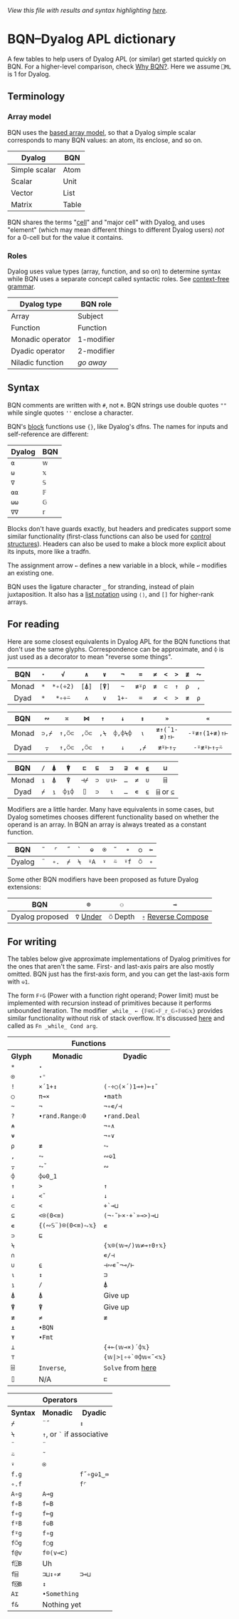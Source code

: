 *View this file with results and syntax highlighting [here](https://mlochbaum.github.io/BQN/doc/fromDyalog.html).*

# BQN–Dyalog APL dictionary

A few tables to help users of Dyalog APL (or similar) get started quickly on BQN. For a higher-level comparison, check [Why BQN?](../commentary/why.md#versus-apl-and-j). Here we assume `⎕ML` is 1 for Dyalog.

## Terminology

### Array model

BQN uses the [based array model](based.md), so that a Dyalog simple scalar corresponds to many BQN values: an atom, its enclose, and so on.

| Dyalog        | BQN   |
|---------------|-------|
| Simple scalar | Atom  |
| Scalar        | Unit  |
| Vector        | List  |
| Matrix        | Table |

BQN shares the terms "[cell](array.md#cells)" and "major cell" with Dyalog, and uses "element" (which may mean different things to different Dyalog users) *not* for a 0-cell but for the value it contains.

### Roles

Dyalog uses value types (array, function, and so on) to determine syntax while BQN uses a separate concept called syntactic roles. See [context-free grammar](context.md).

| Dyalog type      | BQN role   |
|------------------|------------|
| Array            | Subject    |
| Function         | Function   |
| Monadic operator | 1-modifier |
| Dyadic operator  | 2-modifier |
| Niladic function | *go away*  |

## Syntax

BQN comments are written with `#`, not `⍝`. BQN strings use double quotes `""` while single quotes `''` enclose a character.

BQN's [block](block.md) functions use `{}`, like Dyalog's dfns. The names for inputs and self-reference are different:

| Dyalog | BQN |
|--------|-----|
| `⍺`    | `𝕨` |
| `⍵`    | `𝕩` |
| `∇`    | `𝕊` |
| `⍺⍺`   | `𝔽` |
| `⍵⍵`   | `𝔾` |
| `∇∇`   | `𝕣` |

Blocks don't have guards exactly, but headers and predicates support some similar functionality (first-class functions can also be used for [control structures](control.md)). Headers can also be used to make a block more explicit about its inputs, more like a tradfn.

The assignment arrow `←` defines a new variable in a block, while `↩` modifies an existing one.

BQN uses the ligature character `‿` for stranding, instead of plain juxtaposition. It also has a [list notation](arrayrepr.md#brackets) using `⟨⟩`, and `[]` for higher-rank arrays.

## For reading

Here are some closest equivalents in Dyalog APL for the BQN functions that don't use the same glyphs. Correspondence can be approximate, and `⌽` is just used as a decorator to mean "reverse some things".

| BQN   | `⋆` | `√`      | `∧`   | `∨`   | `¬`   | `=`   | `≠` | `<` | `>` | `≢` | `⥊` |
|:-----:|:---:|:--------:|:-----:|:-----:|:-----:|:-----:|:---:|:---:|:---:|:---:|:---:|
| Monad | `*` | `*∘(÷2)` | `[⍋]` | `[⍒]` | `~`   | `≢⍤⍴` | `≢` | `⊂` | `↑` | `⍴` | `,` |
| Dyad  | `*` | `*∘÷⍨`   | `∧`   | `∨`   | `1+-` | `=`   | `≠` | `<` | `>` | `≢` | `⍴` |

| BQN   | `∾`   | `≍`    | `⋈`   | `↑`  | `↓`     | `↕`  | `»`          | `«`           |
|:-----:|:-----:|:------:|:-----:|:----:|:-------:|:----:|:------------:|:-------------:|
| Monad | `⊃,⌿` | `↑,⍥⊂` | `,⍥⊂` | `,⍀` | `⌽,⌽⍀⌽` | `⍳`  | `≢↑(¯1-≢)↑⊢` | `-⍤≢↑(1+≢)↑⊢` |
| Dyad  | `⍪`   | `↑,⍥⊂` | `,⍥⊂` | `↑`  | `↓`     | `,⌿` | `≢⍤⊢↑⍪`      | `-⍤≢⍤⊢↑⍪⍨`    |

| BQN   | `/` | `⍋` | `⍒`   | `⊏`  | `⊑` | `⊐`   | `⊒` | `∊` | `⍷` | `⊔`        |
|:-----:|:---:|:---:|:-----:|:----:|:---:|:-----:|:---:|:---:|:---:|:----------:|
| Monad | `⍸` | `⍋` | `⍒`   | `⊣⌿` | `⊃` | `∪⍳⊢` | `…` | `≠` | `∪` | `⌸`        |
| Dyad  | `⌿` | `⍸` | `⌽⍸⌽` | `⌷`  | `⊃` | `⍳`   | `…` | `∊` | `⍷` | `⌸` or `⊆` |

Modifiers are a little harder. Many have equivalents in some cases, but Dyalog sometimes chooses different functionality based on whether the operand is an array. In BQN an array is always treated as a constant function.

| BQN    | `¨` | `⌜`  | `˝` | `` ` `` | `⎉`  | `⍟` | `˜` | `∘`  | `○` | `⟜` |
|:------:|:---:|:----:|:---:|:-------:|:----:|:---:|:---:|:----:|:---:|:---:|
| Dyalog | `¨` | `∘.` | `⌿` |   `⍀`   | `⍤A` | `⍣` | `⍨` | `⍤f` | `⍥` | `∘` |

Some other BQN modifiers have been proposed as future Dyalog extensions:

| BQN             | `⌾` | `⚇` | `⊸` |
|:---------------:|:---:|:---:|:---:|
| Dyalog proposed | `⍢` [Under](https://aplwiki.com/wiki/Under) | `⍥` Depth | `⍛` [Reverse Compose](https://aplwiki.com/wiki/Reverse_Compose)

## For writing

The tables below give approximate implementations of Dyalog primitives for the ones that aren't the same. First- and last-axis pairs are also mostly omitted. BQN just has the first-axis form, and you can get the last-axis form with `⎉1`.

The form `F⍣G` (Power with a function right operand; Power limit) must be implemented with recursion instead of primitives because it performs unbounded iteration. The modifier `_while_ ← {𝔽⍟𝔾∘𝔽_𝕣_𝔾∘𝔽⍟𝔾𝕩}` provides similar functionality without risk of stack overflow. It's discussed [here](control.md#low-stack-version) and called as `Fn _while_ Cond arg`.

<table>
<tr><th colspan=3>Functions</th></tr>
<tr><th> Glyph          </th><th> Monadic                      </th><th> Dyadic </th>               </tr>
<tr><td> <code>*</code> </td><td colspan=2><code>⋆</code></td>                                      </tr>
<tr><td> <code>⍟</code> </td><td colspan=2><code>⋆⁼</code></td>                                     </tr>
<tr><td> <code>!</code> </td><td><code>×´1+↕</code>            </td><td> <code>(-÷○(×´)1⊸+)⟜↕˜</code></td></tr>
<tr><td> <code>○</code> </td><td> <code>π⊸×</code>             </td><td> <code>•math</code></td>    </tr>
<tr><td> <code>~</code> </td><td> <code>¬</code>               </td><td> <code>¬∘∊/⊣</code></td>    </tr>
<tr><td> <code>?</code> </td><td> <code>•rand.Range⚇0</code>   </td><td> <code>•rand.Deal</code></td></tr>
<tr><td> <code>⍲</code> </td><td>                              </td><td> <code>¬∘∧</code></td>      </tr>
<tr><td> <code>⍱</code> </td><td>                              </td><td> <code>¬∘∨</code></td>      </tr>
<tr><td> <code>⍴</code> </td><td> <code>≢</code>               </td><td> <code>⥊</code></td>        </tr>
<tr><td> <code>,</code> </td><td> <code>⥊</code>               </td><td> <code>∾⎉1</code></td>      </tr>
<tr><td> <code>⍪</code> </td><td> <code>⥊˘</code>              </td><td> <code>∾</code></td>        </tr>
<tr><td> <code>⌽</code> </td><td colspan=2><code>⌽⎉0‿1</code></td>                                  </tr>
<tr><td> <code>↑</code> </td><td> <code>></code>               </td><td> <code>↑</code></td>        </tr>
<tr><td> <code>↓</code> </td><td> <code><˘</code>              </td><td> <code>↓</code></td>        </tr>
<tr><td> <code>⊂</code> </td><td> <code><</code>               </td><td> <code>+`⊸⊔</code></td>     </tr>
<tr><td> <code>⊆</code> </td><td> <code><⍟(0<≡)</code>         </td><td> <code>(¬-˜⊢×·+`»⊸>)⊸⊔</code></td></tr>
<tr><td> <code>∊</code> </td><td> <code>{(∾𝕊¨)⍟(0<≡)⥊𝕩}</code> </td><td> <code>∊</code></td>        </tr>
<tr><td> <code>⊃</code> </td><td colspan=2><code>⊑</code></td>                                      </tr>
<tr><td> <code>⍀</code> </td><td>                              </td><td> <code>{𝕩⌾(𝕨⊸/)𝕨≠⊸↑0↑𝕩}</code></td></tr>
<tr><td> <code>∩</code> </td><td>                              </td><td> <code>∊/⊣</code></td>      </tr>
<tr><td> <code>∪</code> </td><td> <code>⍷</code>               </td><td> <code>⊣∾∊˜¬⊸/⊢</code></td> </tr>
<tr><td> <code>⍳</code> </td><td> <code>↕</code>               </td><td> <code>⊐</code></td>        </tr>
<tr><td> <code>⍸</code> </td><td> <code>/</code>               </td><td> <code>⍋</code></td>        </tr>
<tr><td> <code>⍋</code> </td><td> <code>⍋</code>               </td><td> Give up </td>              </tr>
<tr><td> <code>⍒</code> </td><td> <code>⍒</code>               </td><td> Give up </td>              </tr>
<tr><td> <code>≢</code> </td><td> <code>≠</code>               </td><td> <code>≢</code></td>        </tr>
<tr><td> <code>⍎</code> </td><td colspan=2><code>•BQN</code></td>                                   </tr>
<tr><td> <code>⍕</code> </td><td colspan=2><code>•Fmt</code></td>                                   </tr>
<tr><td> <code>⊥</code> </td><td>                              </td><td> <code>{+⟜(𝕨⊸×)´⌽𝕩}</code>    </td></tr>
<tr><td> <code>⊤</code> </td><td>                              </td><td> <code>{𝕨|>⌊∘÷`⌾⌽𝕨«˜<𝕩}</code></td></tr>
<tr><td> <code>⌹</code> </td><td><code>Inverse</code>,         </td><td> <code>Solve</code> from <a href="https://github.com/mlochbaum/bqn-libs/blob/master/matrix.bqn">here</a></td></tr>
<tr><td> <code>⌷</code> </td><td> N/A                          </td><td> <code>⊏</code></td>        </tr>
</table>

<table>
<tr><th colspan=3>Operators</th></tr>
<tr><th> Syntax           </th><th> Monadic          </th><th> Dyadic                </th></tr>
<tr><td> <code>⌿</code>   </td><td> <code>¨˝</code>  </td><td> <code>↕</code>        </td></tr>
<tr><td> <code>⍀</code>   </td><td colspan=2> <code>↑</code>, or <code>`</code> if associative </td></tr>
<tr><td> <code>¨</code>   </td><td colspan=2> <code>¨</code>                         </td></tr>
<tr><td> <code>⍨</code>   </td><td colspan=2> <code>˜</code>                         </td></tr>
<tr><td> <code>⍣</code>   </td><td colspan=2> <code>⍟</code>                         </td></tr>
<tr><td> <code>f.g</code> </td><td>                  </td><td> <code>f˝∘g⎉1‿∞</code> </td></tr>
<tr><td> <code>∘.f</code> </td><td>                  </td><td> <code>f⌜</code>       </td></tr>
<tr><td> <code>A∘g</code> </td><td> <code>A⊸g</code> </td><td>                       </td></tr>
<tr><td> <code>f∘B</code> </td><td> <code>f⟜B</code> </td><td>                       </td></tr>
<tr><td> <code>f∘g</code> </td><td colspan=2> <code>f⟜g</code>                       </td></tr>
<tr><td> <code>f⍤B</code> </td><td colspan=2> <code>f⎉B</code>                       </td></tr>
<tr><td> <code>f⍤g</code> </td><td colspan=2> <code>f∘g</code>                       </td></tr>
<tr><td> <code>f⍥g</code> </td><td colspan=2> <code>f○g</code>                       </td></tr>
<tr><td> <code>f@v</code> </td><td colspan=2> <code>f⌾(v⊸⊏)</code>                   </td></tr>
<tr><td> <code>f⍠B</code> </td><td colspan=2> Uh                                     </td></tr>
<tr><td> <code>f⌸</code>  </td><td><code>⊐⊔↕∘≠</code></td><td><code>⊐⊸⊔</code>       </td></tr>
<tr><td> <code>f⌺B</code> </td><td colspan=2> <code>↕</code>                         </td></tr>
<tr><td> <code>A⌶</code>  </td><td colspan=2> <code>•Something</code>                </td></tr>
<tr><td> <code>f&</code>  </td><td colspan=2> Nothing yet                            </td></tr>
</table>
